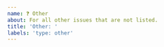 ```yaml
---
name: ❓ Other
about: For all other issues that are not listed.
title: 'Other: '
labels: 'type: other'
---
```


